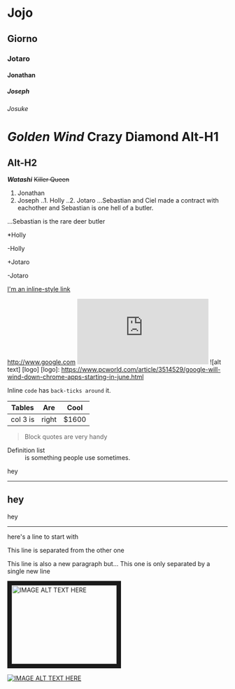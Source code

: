 # Jojo 
## Giorno
### Jotaro
#### Jonathan
##### Joseph
###### Josuke
*Golden Wind*
**Crazy Diamond**
Alt-H1
======
Alt-H2 
------
_**Watashi**_
~~Killer Queen~~
1. Jonathan
2. Joseph
..1. Holly
..2. Jotaro
...Sebastian and Ciel made a contract with eachother and Sebastian is one hell of a butler.

...Sebastian is the rare deer butler

*Holly

-Holly

+Jotaro

-Jotaro

[I'm an inline-style link](https://www.google.com)

<http://www.google.com>
![alt text](https://www.pcworld.com/article/3514529/google-will-wind-down-chrome-apps-starting-in-june.html)
![alt text] [logo]
[logo]: https://www.pcworld.com/article/3514529/google-will-wind-down-chrome-apps-starting-in-june.html

Inline `code` has `back-ticks around` it.


|**Tables**|**Are**|**Cool**|
|----------|-------|--------|
|col 3 is  |right  |$1600   |


> Block quotes are very handy


<d1>
  <dt>Definition list</dt>
  <dd> is something  people use sometimes.</dd>
  
  
hey
***
hey
---
hey
___


here's a line to start with

This line is separated from the other one

This line is also a new paragraph but...
This one is only separated by a single new line

<a href="http://www.youtube.com/watch?feature=player_embedded&v=YOUTUBE_VIDEO_ID_HERE
" target="_blank"><img src="http://img.youtube.com/vi/YOUTUBE_VIDEO_ID_HERE/0.jpg" 
alt="IMAGE ALT TEXT HERE" width="240" height="180" border="10" /></a>

[![IMAGE ALT TEXT HERE](http://img.youtube.com/vi/YOUTUBE_VIDEO_ID_HERE/0.jpg)](http://www.youtube.com/watch?v=YOUTUBE_VIDEO_ID_HERE)
